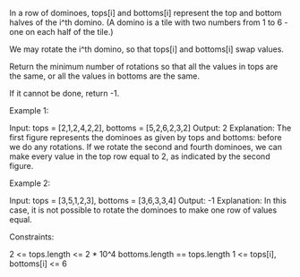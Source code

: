 In a row of dominoes, tops[i] and bottoms[i] represent the top and bottom
halves of the i^th domino. (A domino is a tile with two numbers from 1 to 6 -
one on each half of the tile.)

We may rotate the i^th domino, so that tops[i] and bottoms[i] swap values.

Return the minimum number of rotations so that all the values in tops are the
same, or all the values in bottoms are the same.

If it cannot be done, return -1.


Example 1:


Input: tops = [2,1,2,4,2,2], bottoms = [5,2,6,2,3,2]
Output: 2
Explanation: 
The first figure represents the dominoes as given by tops and bottoms: before
we do any rotations.
If we rotate the second and fourth dominoes, we can make every value in the
top row equal to 2, as indicated by the second figure.


Example 2:


Input: tops = [3,5,1,2,3], bottoms = [3,6,3,3,4]
Output: -1
Explanation: 
In this case, it is not possible to rotate the dominoes to make one row of
values equal.



Constraints:


2 <= tops.length <= 2 * 10^4
bottoms.length == tops.length
1 <= tops[i], bottoms[i] <= 6




